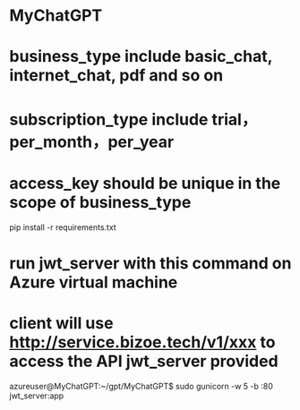 # MyChatGPT
# business_type include basic_chat, internet_chat, pdf and so on
# subscription_type include trial，per_month，per_year
# access_key should be unique in the scope of business_type

pip install -r requirements.txt


# run jwt_server with this command on Azure virtual machine
# client will use http://service.bizoe.tech/v1/xxx to access the API jwt_server provided

azureuser@MyChatGPT:~/gpt/MyChatGPT$ sudo gunicorn -w 5 -b :80 jwt_server:app

